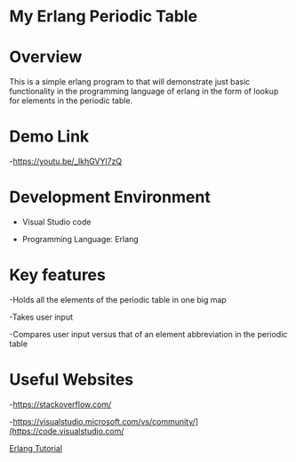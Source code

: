 # My Erlang Periodic Table

# Overview
This is a simple erlang program to that will demonstrate just basic functionality in the programming language of erlang in the form of lookup for elements in the periodic table. 

# Demo Link
-https://youtu.be/_IkhGVYl7zQ

# Development Environment 
- Visual Studio code 

- Programming Language: Erlang
# Key features
  -Holds all the elements of the periodic table in one big map
  
  -Takes user input
  
  -Compares user input versus that of an element abbreviation in the periodic table 
  
# Useful Websites
-https://stackoverflow.com/

-https://visualstudio.microsoft.com/vs/community/](https://code.visualstudio.com/

[Erlang Tutorial](https://erlangbyexample.org/hello-world)
